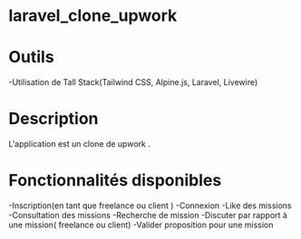 # laravel_clone_upwork

# Outils 

 -Utilisation de Tall Stack(Tailwind CSS, Alpine.js, Laravel,  Livewire)

 # Description 

 L'application est un clone de upwork . 

 # Fonctionnalités disponibles 

-Inscription(en tant que freelance ou client )
-Connexion
-Like des missions
-Consultation des missions
-Recherche de mission
-Discuter  par rapport à une mission( freelance ou client)
-Valider proposition pour une mission
